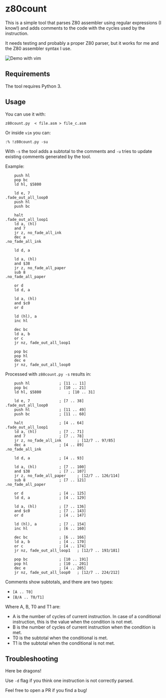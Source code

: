 # z80count

This is a simple tool that parses Z80 assembler using regular expressions (I know!)
and adds comments to the code with the cycles used by the instruction.

It needs testing and probably a proper Z80 parser, but it works for me and the
Z80 assembler syntax I use.

![Demo with vim](./demo-vim.gif)

## Requirements

The tool requires Python 3.

## Usage

You can use it with:

    z80count.py  < file.asm > file_c.asm

Or inside `vim` you can:

    :% !z80count.py -su

With `-s` the tool adds a subtotal to the comments and `-u` tries to update
existing comments generated by the tool.

Example:
```
	push hl
	pop bc
	ld hl, $5800

	ld e, 7
.fade_out_all_loop0
	push hl
	push bc

	halt
.fade_out_all_loop1
	ld a, (hl)
	and 7
	jr z, no_fade_all_ink
	dec a
.no_fade_all_ink

	ld d, a

	ld a, (hl)
	and $38
	jr z, no_fade_all_paper
	sub 8
.no_fade_all_paper

	or d
	ld d, a

	ld a, (hl)
	and $c0
	or d

	ld (hl), a
	inc hl

	dec bc
	ld a, b
	or c
	jr nz, fade_out_all_loop1

	pop bc
	pop hl
	dec e
	jr nz, fade_out_all_loop0
```

Processed with `z80count.py -s` results in:
```
	push hl				; [11 .. 11]
	pop bc				; [10 .. 21]
	ld hl, $5800			; [10 .. 31]

	ld e, 7				; [7 .. 38]
.fade_out_all_loop0
	push hl				; [11 .. 49]
	push bc				; [11 .. 60]

	halt				; [4 .. 64]
.fade_out_all_loop1
	ld a, (hl)			; [7 .. 71]
	and 7				; [7 .. 78]
	jr z, no_fade_all_ink		; [12/7 .. 97/85]
	dec a				; [4 .. 89]
.no_fade_all_ink

	ld d, a				; [4 .. 93]

	ld a, (hl)			; [7 .. 100]
	and $38				; [7 .. 107]
	jr z, no_fade_all_paper		; [12/7 .. 126/114]
	sub 8				; [7 .. 121]
.no_fade_all_paper

	or d				; [4 .. 125]
	ld d, a				; [4 .. 129]

	ld a, (hl)			; [7 .. 136]
	and $c0				; [7 .. 143]
	or d				; [4 .. 147]

	ld (hl), a			; [7 .. 154]
	inc hl				; [6 .. 160]

	dec bc				; [6 .. 166]
	ld a, b				; [4 .. 170]
	or c				; [4 .. 174]
	jr nz, fade_out_all_loop1	; [12/7 .. 193/181]

	pop bc				; [10 .. 191]
	pop hl				; [10 .. 201]
	dec e				; [4 .. 205]
	jr nz, fade_out_all_loop0	; [12/7 .. 224/212]
```

Comments show subtotals, and there are two types:
 - `[A .. T0]`
 - `[B/A .. T0/T1]`

Where A, B, T0 and T1 are:
 - A is the number of cycles of current instruction. In case of a conditional
   instruction, this is the value when the condition is not met.
 - B is the number of cycles of current instruction when the condition is met.
 - T0 is the subtotal when the conditional is met.
 - T1 is the subtotal when the conditional is not met.

## Troubleshooting

Here be dragons!

Use `-d` flag if you think one instruction is not correctly parsed.

Feel free to open a PR if you find a bug!

